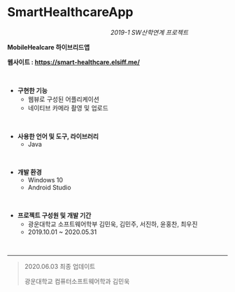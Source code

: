 # SmartHealthcareApp
 
&nbsp;&nbsp;&nbsp;&nbsp;&nbsp;&nbsp;&nbsp;&nbsp;&nbsp;&nbsp;&nbsp;&nbsp;&nbsp;&nbsp;&nbsp;&nbsp;&nbsp;&nbsp;&nbsp;&nbsp;&nbsp;&nbsp;&nbsp;&nbsp;&nbsp;&nbsp;&nbsp;&nbsp;&nbsp;&nbsp;&nbsp;&nbsp;&nbsp;&nbsp;&nbsp;&nbsp;&nbsp;&nbsp;&nbsp;&nbsp;&nbsp;&nbsp;&nbsp;&nbsp;&nbsp;&nbsp;&nbsp;&nbsp;&nbsp;&nbsp;&nbsp;&nbsp;&nbsp;&nbsp;&nbsp;&nbsp;&nbsp;&nbsp;&nbsp;&nbsp;*2019-1 SW산학연계 프로젝트*

**MobileHealcare 하이브리드앱**

**웹사이트 : https://smart-healthcare.elsiff.me/**

<br>

- **구현한 기능**
  - 웹뷰로 구성된 어플리케이션
  - 네이티브 카메라 촬영 및 업로드

<br>

- **사용한 언어 및 도구, 라이브러리**
  + Java

<br>

+ **개발 환경**
  + Windows 10
  + Android Studio

<br>

- **프로젝트 구성원 및 개발 기간**
  + 광운대학교 소프트웨어학부 김민욱, 김민주, 서진하, 윤홍찬, 최우진
  + 2019.10.01 ~ 2020.05.31

<br>

---

> 2020.06.03 최종 업데이트
>
> 광운대학교 컴퓨터소프트웨어학과 김민욱
